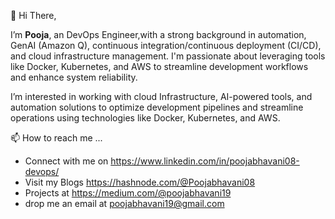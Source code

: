  👋 Hi There, 
 
 I’m **Pooja**, an DevOps Engineer,with a strong background in automation, GenAI (Amazon Q), continuous integration/continuous deployment (CI/CD), and cloud infrastructure management. 
I'm passionate about leveraging tools like Docker, Kubernetes, and AWS to streamline development workflows and enhance system reliability.


 I’m interested in working with cloud Infrastructure, AI-powered tools, and automation solutions to optimize development pipelines and streamline operations using technologies like Docker, Kubernetes, and AWS.
 
📫 How to reach me ...
* Connect with me on https://www.linkedin.com/in/poojabhavani08-devops/
* Visit my Blogs https://hashnode.com/@Poojabhavani08
* Projects at https://medium.com/@poojabhavani19
* drop me an email at poojabhavani19@gmail.com




